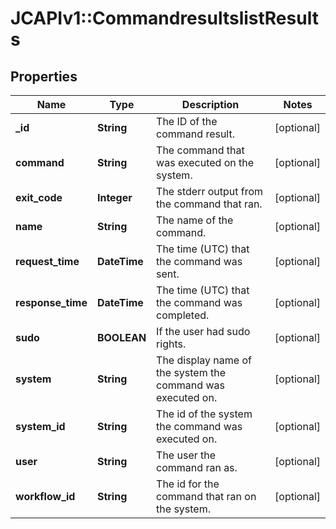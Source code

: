# JCAPIv1::CommandresultslistResults

## Properties
Name | Type | Description | Notes
------------ | ------------- | ------------- | -------------
**_id** | **String** | The ID of the command result. | [optional] 
**command** | **String** | The command that was executed on the system. | [optional] 
**exit_code** | **Integer** | The stderr output from the command that ran. | [optional] 
**name** | **String** | The name of the command. | [optional] 
**request_time** | **DateTime** | The time (UTC) that the command was sent. | [optional] 
**response_time** | **DateTime** | The time (UTC) that the command was completed. | [optional] 
**sudo** | **BOOLEAN** | If the user had sudo rights. | [optional] 
**system** | **String** | The display name of the system the command was executed on. | [optional] 
**system_id** | **String** | The id of the system the command was executed on. | [optional] 
**user** | **String** | The user the command ran as. | [optional] 
**workflow_id** | **String** | The id for the command that ran on the system. | [optional] 

